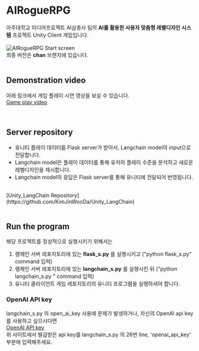 # AIRogueRPG

아주대학교 미디어프로젝트 AI삼총사 팀의 **AI를 활용한 사용자 맞춤형 레벨디자인 시스템** 프로젝트 Unity Client 게임입니다.   
<br>
![AIRogueRPG Start screen](https://github.com/user-attachments/assets/8f18a2da-12aa-4592-9c34-2deaed681206)   
최종 버전은 **chan** 브랜치에 있습니다.   
<br>

## Demonstration video
아래 링크에서 게임 플레이 시연 영상을 보실 수 있습니다.   
[Game play video](https://drive.google.com/file/d/1dbkrpeSnY2HxEVRgSfTixXE1AOX4Kg8K/view?usp=sharing/)

<br>

## Server repository   
- 유니티 플레이 데이터를 Flask server가 받아서, Langchain model의 input으로 전달합니다.   
- Langchain model은 플레이 데이터를 통해 유저의 플레이 수준을 분석하고 새로운 레벨디자인을 제시합니다.   
- Langchain model의 응답은 Flask server를 통해 유니티에 전달되어 반영됩니다.
<br>
[Unity_LangChain Repository](https://github.com/KimJinWooDa/Unity_LangChain)        

<br>      
<br>  

## Run the program
해당 프로젝트를 정상적으로 실행시키기 위해서는   
1. 랭체인 서버 레포지토리에 있는 **flask_s.py** 를 실행시키고 ("python flask_s.py" command 입력)   
2. 랭체인 서버 레포지토리에 있는 **langchain_s.py** 를 실행시킨 뒤 ("python langchain_s.py " command 입력)   
3. 유니티 클라이언트 게임 레포지토리의 유니티 프로그램을 실행하셔야 합니다.

### OpenAI API key 
langchain_s.py 의 open_ai_key 사용에 문제가 발생하거나, 자신의 OpenAI api key를 사용하고 싶으시다면     
[OpenAI API key](https://platform.openai.com/api-keys)   
위 사이트에서 발급받은 api key를 langchain_s.py 의 26번 line, 'openai_api_key' 부분에 입력해주세요.
